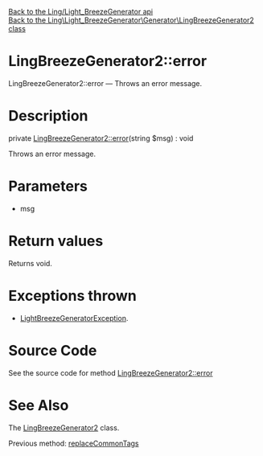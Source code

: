 [Back to the Ling/Light_BreezeGenerator api](https://github.com/lingtalfi/Light_BreezeGenerator/blob/master/doc/api/Ling/Light_BreezeGenerator.md)<br>
[Back to the Ling\Light_BreezeGenerator\Generator\LingBreezeGenerator2 class](https://github.com/lingtalfi/Light_BreezeGenerator/blob/master/doc/api/Ling/Light_BreezeGenerator/Generator/LingBreezeGenerator2.md)


LingBreezeGenerator2::error
================



LingBreezeGenerator2::error — Throws an error message.




Description
================


private [LingBreezeGenerator2::error](https://github.com/lingtalfi/Light_BreezeGenerator/blob/master/doc/api/Ling/Light_BreezeGenerator/Generator/LingBreezeGenerator2/error.md)(string $msg) : void




Throws an error message.




Parameters
================


- msg

    


Return values
================

Returns void.


Exceptions thrown
================

- [LightBreezeGeneratorException](https://github.com/lingtalfi/Light_BreezeGenerator/blob/master/doc/api/Ling/Light_BreezeGenerator/Exception/LightBreezeGeneratorException.md).&nbsp;







Source Code
===========
See the source code for method [LingBreezeGenerator2::error](https://github.com/lingtalfi/Light_BreezeGenerator/blob/master/Generator/LingBreezeGenerator2.php#L2077-L2080)


See Also
================

The [LingBreezeGenerator2](https://github.com/lingtalfi/Light_BreezeGenerator/blob/master/doc/api/Ling/Light_BreezeGenerator/Generator/LingBreezeGenerator2.md) class.

Previous method: [replaceCommonTags](https://github.com/lingtalfi/Light_BreezeGenerator/blob/master/doc/api/Ling/Light_BreezeGenerator/Generator/LingBreezeGenerator2/replaceCommonTags.md)<br>

